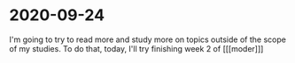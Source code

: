 # 2020-09-24

I'm going to try to read more and study more on topics outside of the scope of my studies. To do that, today, I'll try finishing week 2 of [[[moder]]]